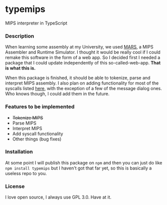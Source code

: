 # typemips

MIPS interpreter in TypeScript

### Description

When learning some assembly at my University, we used [MARS](https://courses.missouristate.edu/kenvollmar/mars/), a MIPS Assembler and Runtime Simulator. I thought it would be really cool if I could remake this software in the form of a web app. So I decided first I needed a package that I could update independently of this so-called-web-app. **That is what this is.**

When this package is finished, it should be able to tokenize, parse and interpret MIPS assembly. I also plan on adding functionality for most of the syscalls listed [here](https://courses.missouristate.edu/kenvollmar/mars/help/syscallhelp.html), with the exception of a few of the message dialog ones. Who knows though, I could add them in the future.

### Features to be implemented

- ~~Tokenize MIPS~~
- Parse MIPS
- Interpret MIPS
- Add syscall functionality
- Other things (bug fixes)

### Installation

At some point I will publish this package on  `npm` and then you can just do like `npm install typemips` but I haven't got that far yet, so this is basically a useless repo to you.

### License

I love open source, I always use GPL 3.0. Have at it.